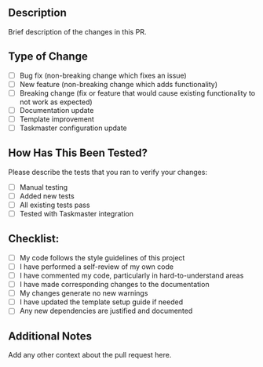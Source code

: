 ## Description

Brief description of the changes in this PR.

## Type of Change

- [ ] Bug fix (non-breaking change which fixes an issue)
- [ ] New feature (non-breaking change which adds functionality)
- [ ] Breaking change (fix or feature that would cause existing functionality to not work as expected)
- [ ] Documentation update
- [ ] Template improvement
- [ ] Taskmaster configuration update

## How Has This Been Tested?

Please describe the tests that you ran to verify your changes:

- [ ] Manual testing
- [ ] Added new tests
- [ ] All existing tests pass
- [ ] Tested with Taskmaster integration

## Checklist:

- [ ] My code follows the style guidelines of this project
- [ ] I have performed a self-review of my own code
- [ ] I have commented my code, particularly in hard-to-understand areas
- [ ] I have made corresponding changes to the documentation
- [ ] My changes generate no new warnings
- [ ] I have updated the template setup guide if needed
- [ ] Any new dependencies are justified and documented

## Additional Notes

Add any other context about the pull request here. 